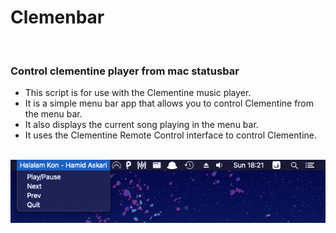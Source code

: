 # Clemenbar
<br />

### Control clementine player from mac statusbar

- This script is for use with the Clementine music player.
- It is a simple menu bar app that allows you to control Clementine from the menu bar.
- It also displays the current song playing in the menu bar.
- It uses the Clementine Remote Control interface to control Clementine.


<br />
<img src="s-shot.png" />
<br />
